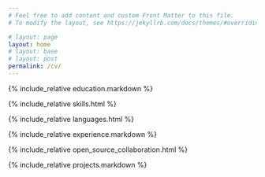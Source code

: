 ```yaml
---
# Feel free to add content and custom Front Matter to this file.
# To modify the layout, see https://jekyllrb.com/docs/themes/#overriding-theme-defaults

# layout: page
layout: home
# layout: base
# layout: post
permalink: /cv/
---
```


<!--

# Summary
Self-taught and versatile software developer, specialized
in Ruby on Rails and passionate about testing with RSpec.
Strong JavaScript and Node.js skills.
Experienced in TDD, integrating external APIs, optimizing
applications and agile methodologies.
-->

{% include_relative education.markdown %}

{% include_relative skills.html %}

{% include_relative languages.html %}

{% include_relative experience.markdown %}

{% include_relative open_source_collaboration.html %}

{% include_relative projects.markdown %}
